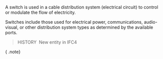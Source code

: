 ﻿A switch is used in a cable distribution system (electrical circuit) to control or modulate the flow of electricity.

Switches include those used for electrical power, communications, audio-visual, or other distribution system types as determined by the available ports.

> HISTORY&nbsp; New entity in IFC4

{ .note}
>
